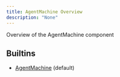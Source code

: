 ```yaml
---
title: AgentMachine Overview
description: "None"
---
```

Overview of the AgentMachine component
## Builtins
* [AgentMachine](/docs/components/agentmachine/agentmachine/) (default)
